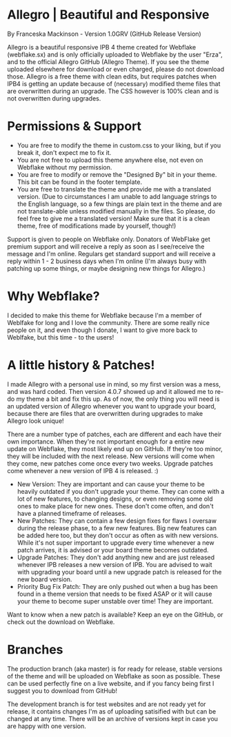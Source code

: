 # Allegro | Beautiful and Responsive
By Franceska Mackinson - Version 1.0GRV (GitHub Release Version)

Allegro is a beautiful responsive IPB 4 theme created for Webflake (webflake.sx) and is only officially uploaded to Webflake by the user "Erza", and to the official Allegro GitHub (Allegro Theme). If you see the theme uploaded elsewhere for download or even charged, please do not download those. Allegro is a free theme with clean edits, but requires patches when IPB4 is getting an update because of (necessary) modified theme files that are overwritten during an upgrade. The CSS however is 100% clean and is not overwritten during upgrades. 


# Permissions & Support 
- You are free to modify the theme in custom.css to your liking, but if you break it, don't expect me to fix it.  
- You are not free to upload this theme anywhere else, not even on Webflake without my permission. 
- You are free to modify or remove the "Designed By" bit in your theme. This bit can be found in the footer template.
- You are free to translate the theme and provide me with a translated version. 
(Due to circumstances I am unable to add language strings to the English language, so a few things are plain text in the theme and are not translate-able unless modified manually in the files. So please, do feel free to give me a translated version! Make sure that it is a clean theme, free of modifications made by yourself, though!)

Support is given to people on Webflake only. Donators of WebFlake get premium support and will receive a reply as soon as I see/receive the message and I'm online. Regulars get standard support and will receive a reply within 1 - 2 business days when I'm online (I'm always busy with patching up some things, or maybe designing new things for Allegro.)


# Why Webflake?
I decided to make this theme for Webflake because I'm a member of Weblfake for long and I love the community. There are some really nice people on it, and even though I donate, I want to give more back to Weblfake, but this time - to the users! 


# A little history & Patches!
I made Allegro with a personal use in mind, so my first version was a mess, and was hard coded. Then version 4.0.7 showed up and it allowed me to re-do my theme a bit and fix this up. As of now, the only thing you will need is an updated version of Allegro whenever you want to upgrade your board, because there are files that are overwritten during upgrades to make Allegro look unique!

There are a number type of patches, each are different and each have their own importance. When they're not important enough for a entire new update on Webflake, they most likely end up on GitHub. If they're too minor, they will be included with the next release. New versions will come when they come, new patches come once every two weeks. Upgrade patches come whenever a new version of IPB 4 is released. :) 

- New Version: They are important and can cause your theme to be heavily outdated if you don't upgrade your theme. They can come with a lot of new features, to changing designs, or even removing some old ones to make place for new ones. These don't come often, and don't have a planned timeframe of releases. 
- New Patches: They can contain a few design fixes for flaws I oversaw during the release phase, to a few new features. Big new features can be added here too, but they don't occur as often as with new versions. While it's not super important to upgrade every time whenever a new patch arrives, it is advised or your board theme becomes outdated. 
- Upgrade Patches: They don't add anything new and are just released whenever IPB releases a new version of IPB. You are advised to wait with upgrading your board until a new upgrade patch is released for the new board version. 
- Priority Bug Fix Patch: They are only pushed out when a bug has been found in a theme version that needs to be fixed ASAP or it will cause your theme to become super unstable over time! They are important. 

Want to know when a new patch is available? Keep an eye on the GitHub, or check out the download on Webflake. 


# Branches
The production branch (aka master) is for ready for release, stable versions of the theme and will be uploaded on Webflake as soon as possible. These can be used perfectly fine on a live website, and if you fancy being first I suggest you to download from GitHub! 

The development branch is for test websites and are not ready yet for release, it contains changes I'm as of uploading satisified with but can be changed at any time. There will be an archive of versions kept in case you are happy with one version. 

